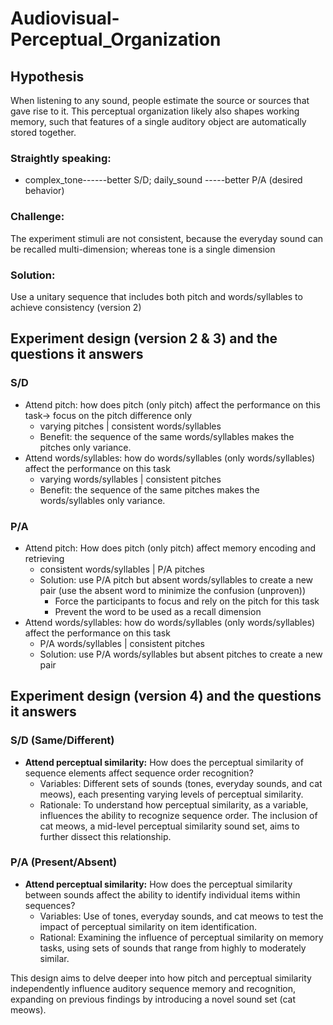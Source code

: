 # Audiovisual-Perceptual_Organization

## Hypothesis
When listening to any sound, people estimate the source or sources that gave rise to it. This perceptual organization likely also shapes working memory, such that features of a single auditory object are automatically stored together. 

### Straightly speaking: 
- complex_tone------better S/D;  daily_sound -----better P/A (desired behavior)

### Challenge: 
The experiment stimuli are not consistent, because the everyday sound can be recalled multi-dimension; whereas tone is a single dimension

### Solution: 
Use a unitary sequence that includes both pitch and words/syllables to achieve consistency (version 2)

## Experiment design (version 2 & 3) and the questions it answers 

### S/D 
- Attend pitch: how does pitch (only pitch) affect the performance on this task-> focus on the pitch difference only
    - varying pitches | consistent words/syllables
    - Benefit: the sequence of the same words/syllables makes the pitches only variance.
- Attend words/syllables: how do words/syllables (only words/syllables) affect the performance on this task
    - varying words/syllables | consistent pitches
    - Benefit: the sequence of the same pitches makes the words/syllables only variance.

### P/A
- Attend pitch: How does pitch (only pitch) affect memory encoding and retrieving 
    - consistent words/syllables | P/A pitches
    - Solution: use P/A pitch but absent words/syllables to create a new pair (use the absent word to minimize the confusion (unproven))
        - Force the participants to focus and rely on the pitch for this task
        - Prevent the word to be used as a recall dimension
- Attend words/syllables: how do words/syllables (only words/syllables) affect the performance on this task
    - P/A words/syllables | consistent pitches
    - Solution: use P/A words/syllables but absent pitches to create a new pair 

## Experiment design (version 4) and the questions it answers

### S/D (Same/Different)
- **Attend perceptual similarity:** How does the perceptual similarity of sequence elements affect sequence order recognition?
    - Variables: Different sets of sounds (tones, everyday sounds, and cat meows), each presenting varying levels of perceptual similarity.
    - Rationale: To understand how perceptual similarity, as a variable, influences the ability to recognize sequence order. The inclusion of cat meows, a mid-level perceptual similarity sound set, aims to further dissect this relationship.


### P/A (Present/Absent)
- **Attend perceptual similarity:** How does the perceptual similarity between sounds affect the ability to identify individual items within sequences?
    - Variables: Use of tones, everyday sounds, and cat meows to test the impact of perceptual similarity on item identification.
    - Rational: Examining the influence of perceptual similarity on memory tasks, using sets of sounds that range from highly to moderately similar.

This design aims to delve deeper into how pitch and perceptual similarity independently influence auditory sequence memory and recognition, expanding on previous findings by introducing a novel sound set (cat meows).
